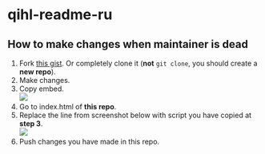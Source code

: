 # qihl-readme-ru

## How to make changes when maintainer is dead

1. Fork [this gist](https://gist.github.com/risenforces/33e9609f8b5b67e253a6fea68e3e8fca). Or completely clone it (**not** `git clone`, you should create a **new repo**).
2. Make changes.
3. Copy embed.  
   ![](https://i.ibb.co/qRmDw92/Screenshot-9.jpg)
4. Go to index.html of **this repo**.
5. Replace the line from screenshot below with script you have copied at **step 3**.  
   ![](https://i.ibb.co/nPCHwVJ/Screenshot-10.jpg)
6. Push changes you have made in this repo.
